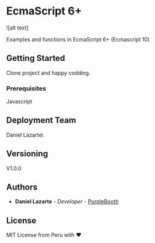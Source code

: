 # EcmaScript 6+
![alt text]

Examples and functions in EcmaScript 6+ (Ecmascript 10)

## Getting Started
Clone project and happy codding.

### Prerequisites
Javascript

## Deployment Team

Daniel Lazarte\


## Versioning

V1.0.0 

## Authors

* **Daniel Lazarte** - *Developer* - [PurpleBooth](https://daniellazarte.github.io)



## License


MIT License from Peru with ♥

